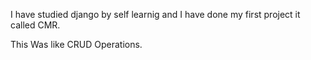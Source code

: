 I  have studied django by self learnig and I have done my first project it called CMR.

This Was like CRUD Operations.
